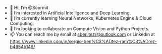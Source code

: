 - 👋 Hi, I’m @Scormit
- 👀 I’m interested in Artificial Intelligence and Deep Learning.
- 🌱 I’m currently learning Neural Networks, Kubernetes Engine & Cloud Computing.
- 💞️ I’m looking to collaborate on Compute Vision and Python Projects.
- 📫 You can reach me by email at sbenitezr@outlook.com or Linkedin at https://www.linkedin.com/in/sergio-ben%C3%ADtez-ram%C3%ADrez-b4654b149/

<!---
Scormit/Scormit is a ✨ special ✨ repository because its `README.md` (this file) appears on your GitHub profile.
You can click the Preview link to take a look at your changes.
--->
